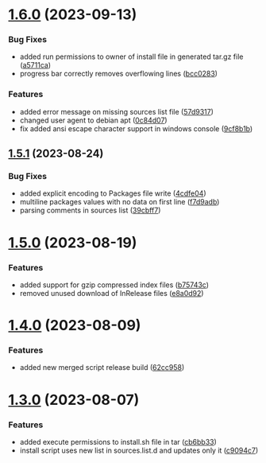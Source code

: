 # [1.6.0](https://github.com/RonTamG/pyapt/compare/v1.5.1...v1.6.0) (2023-09-13)


### Bug Fixes

* added run permissions to owner of install file in generated tar.gz file ([a5711ca](https://github.com/RonTamG/pyapt/commit/a5711ca17686763b019a1a5e5d98232d1871b646))
* progress bar correctly removes overflowing lines ([bcc0283](https://github.com/RonTamG/pyapt/commit/bcc02837ae11493b0a1af71526a151cd0ebc0e9f))


### Features

* added error message on missing sources list file ([57d9317](https://github.com/RonTamG/pyapt/commit/57d9317b85e318f4f88f7c83cd733583e7a52dda))
* changed user agent to debian apt ([0c84d07](https://github.com/RonTamG/pyapt/commit/0c84d0797674cb6b0ce74a9fa3efa759805bbfb5))
* fix added ansi escape character support in windows console ([9cf8b1b](https://github.com/RonTamG/pyapt/commit/9cf8b1b4573ffa513b914d423cf10b0b9b126ca3))



## [1.5.1](https://github.com/RonTamG/pyapt/compare/v1.5.0...v1.5.1) (2023-08-24)


### Bug Fixes

* added explicit encoding to Packages file write ([4cdfe04](https://github.com/RonTamG/pyapt/commit/4cdfe040158c131f1353853d9a23dfd902330c4b))
* multiline packages values with no data on first line ([f7d9adb](https://github.com/RonTamG/pyapt/commit/f7d9adb1281498a1c0c2b23ea99407929a8f28e2))
* parsing comments in sources list ([39cbff7](https://github.com/RonTamG/pyapt/commit/39cbff7885aa311be8aba7c3460451a6f13bd116))



# [1.5.0](https://github.com/RonTamG/pyapt/compare/v1.4.0...v1.5.0) (2023-08-19)


### Features

* added support for gzip compressed index files ([b75743c](https://github.com/RonTamG/pyapt/commit/b75743c3df1a8fdb49d550df24ea0c97d98b8377))
* removed unused download of InRelease files ([e8a0d92](https://github.com/RonTamG/pyapt/commit/e8a0d921ad3eedf6515e50965fec7e203f7839f5))



# [1.4.0](https://github.com/RonTamG/pyapt/compare/v1.3.0...v1.4.0) (2023-08-09)


### Features

* added new merged script release build ([62cc958](https://github.com/RonTamG/pyapt/commit/62cc9582da25ca7b9d7d27f5245e0b1b087efba9))



# [1.3.0](https://github.com/RonTamG/pyapt/compare/v1.2.0...v1.3.0) (2023-08-07)


### Features

* added execute permissions to install.sh file in tar ([cb6bb33](https://github.com/RonTamG/pyapt/commit/cb6bb339f1534fa786db0c750c940c9336f80c8b))
* install script uses new list in sources.list.d and updates only it ([c9094c7](https://github.com/RonTamG/pyapt/commit/c9094c779807f1d28192ccb2ffc08223eee24be1))



